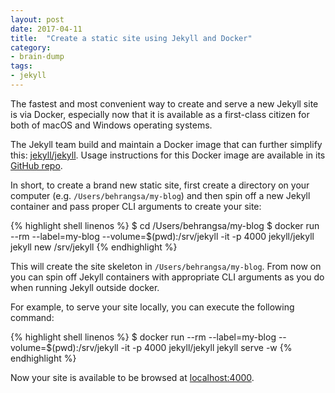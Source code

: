 ```yaml
---
layout: post
date: 2017-04-11
title:  "Create a static site using Jekyll and Docker"
category: 
- brain-dump
tags:
- jekyll
---
```


The fastest and most convenient way to create and serve a new Jekyll site is via Docker, especially
now that it is available as a first-class citizen for both of macOS and Windows operating
systems.

The Jekyll team build and maintain a Docker image that can further simplify this: 
[jekyll/jekyll](https://hub.docker.com/r/jekyll/jekyll/). Usage instructions for this Docker image 
are available in its [GitHub repo](https://github.com/jekyll/docker/wiki/Usage:-Running).

In short, to create a brand new static site, first create a directory on your computer (e.g. `/Users/behrangsa/my-blog`)
and then spin off a new Jekyll container and pass proper CLI arguments to create your site:

{% highlight shell linenos %}
$ cd /Users/behrangsa/my-blog
$ docker run --rm 
             --label=my-blog
             --volume=$(pwd):/srv/jekyll
             -it 
             -p 4000 
             jekyll/jekyll jekyll new /srv/jekyll
{% endhighlight %}

This will create the site skeleton in `/Users/behrangsa/my-blog`. From now on you can spin off
Jekyll containers with appropriate CLI arguments as you do when running Jekyll outside docker.

For example, to serve your site locally, you can execute the following command:

{% highlight shell linenos %}
$ docker run --rm 
             --label=my-blog
             --volume=$(pwd):/srv/jekyll
             -it 
             -p 4000 
             jekyll/jekyll jekyll serve -w
{% endhighlight %}

Now your site is available to be browsed at [localhost:4000](http://localhost:4000). 